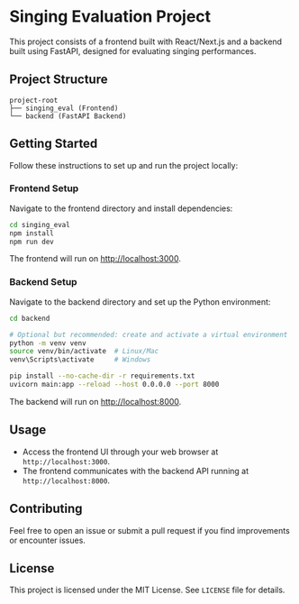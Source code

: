 # Singing Evaluation Project

This project consists of a frontend built with React/Next.js and a backend built using FastAPI, designed for evaluating singing performances.

## Project Structure

```
project-root
├── singing_eval (Frontend)
└── backend (FastAPI Backend)
```

## Getting Started

Follow these instructions to set up and run the project locally:

### Frontend Setup

Navigate to the frontend directory and install dependencies:

```bash
cd singing_eval
npm install
npm run dev
```

The frontend will run on [http://localhost:3000](http://localhost:3000).

### Backend Setup

Navigate to the backend directory and set up the Python environment:

```bash
cd backend

# Optional but recommended: create and activate a virtual environment
python -m venv venv
source venv/bin/activate  # Linux/Mac
venv\Scripts\activate     # Windows

pip install --no-cache-dir -r requirements.txt
uvicorn main:app --reload --host 0.0.0.0 --port 8000
```

The backend will run on [http://localhost:8000](http://localhost:8000).

## Usage

- Access the frontend UI through your web browser at `http://localhost:3000`.
- The frontend communicates with the backend API running at `http://localhost:8000`.

## Contributing

Feel free to open an issue or submit a pull request if you find improvements or encounter issues.

## License

This project is licensed under the MIT License. See `LICENSE` file for details.

